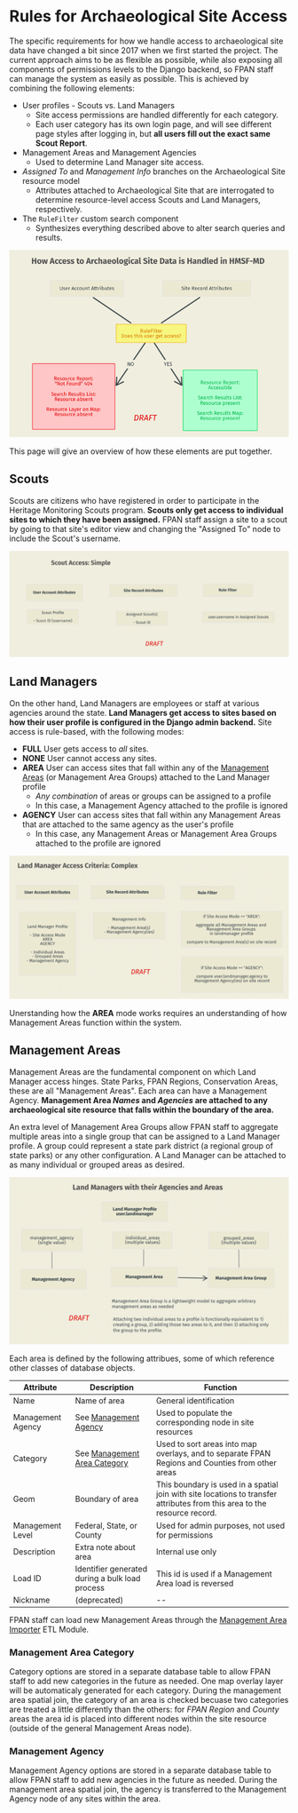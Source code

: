# Rules for Archaeological Site Access

The specific requirements for how we handle access to archaeological site data have changed a bit since 2017 when we first started the project. The current approach aims to be as flexible as possible, while also exposing all components of permissions levels to the Django backend, so FPAN staff can manage the system as easily as possible. This is achieved by combining the following elements:

- User profiles - Scouts vs. Land Managers
   - Site access permissions are handled differently for each category.
   - Each user category has its own login page, and will see different page styles after logging in, but **all users fill out the exact same Scout Report**.
- Management Areas and Management Agencies
   - Used to determine Land Manager site access.
- *Assigned To* and *Management Info* branches on the Archaeological Site resource model
   - Attributes attached to Archaeological Site that are interrogated to determine resource-level access Scouts and Land Managers, respectively.
- The `RuleFilter` custom search component
   - Synthesizes everything described above to alter search queries and results.

![Overview](_static/images/perms-1.png)

This page will give an overview of how these elements are put together.

## Scouts

Scouts are citizens who have registered in order to participate in the Heritage Monitoring Scouts program. **Scouts only get access to individual sites to which they have been assigned.** FPAN staff assign a site to a scout by going to that site's editor view and changing the "Assigned To" node to include the Scout's username.

![Overview](_static/images/perms-2.png)

## Land Managers

On the other hand, Land Managers are employees or staff at various agencies around the state. **Land Managers get access to sites based on how their user profile is configured in the Django admin backend.** Site access is rule-based, with the following modes:

- **FULL** User gets access to *all* sites.
- **NONE** User cannot access any sites.
- **AREA** User can access sites that fall within any of the [Management Areas](#management-areas) (or Management Area Groups) attached to the Land Manager profile
   - *Any combination* of areas or groups can be assigned to a profile
   - In this case, a Management Agency attached to the profile is ignored
- **AGENCY** User can access sites that fall within any Management Areas that are attached to the same agency as the user's profile
   - In this case, any Management Areas or Management Area Groups attached to the profile are ignored

![Overview](_static/images/perms-3.png)

Unerstanding how the **AREA** mode works requires an understanding of how Management Areas function within the system.

## Management Areas

Management Areas are the fundamental component on which Land Manager access hinges. State Parks, FPAN Regions, Conservation Areas, these are all "Management Areas". Each area can have a Management Agency. **Management Area *Names* and *Agencies* are attached to any archaeological site resource that falls within the boundary of the area.**

An extra level of Management Area Groups allow FPAN staff to aggregate multiple areas into a single group that can be assigned to a Land Manager profile. A group could represent a state park district (a regional group of state parks) or any other configuration. A Land Manager can be attached to as many individual or grouped areas as desired.

![Overview](_static/images/perms-4.png)

Each area is defined by the following attribues, some of which reference other classes of database objects.

| Attribute | Description | Function |
|---|---|---|
| Name | Name of area | General identification |
| Management Agency | See [Management Agency](#management-agency) | Used to populate the corresponding node in site resources |
| Category | See [Management Area Category](#management-area-category) | Used to sort areas into map overlays, and to separate FPAN Regions and Counties from other areas |
| Geom | Boundary of area | This boundary is used in a spatial join with site locations to transfer attributes from this area to the resource record.
| Management Level | Federal, State, or County | Used for admin purposes, not used for permissions |
| Description | Extra note about area | Internal use only |
| Load ID | Identifier generated during a bulk load process | This id is used if a Management Area load is reversed |
| Nickname | (deprecated) | -- |

FPAN staff can load new Management Areas through the [Management Area Importer](project:extensions.md#management-area-importer) ETL Module.

### Management Area Category

Category options are stored in a separate database table to allow FPAN staff to add new categories in the future as needed. One map overlay layer will be automaticaly generated for each category. During the management area spatial join, the category of an area is checked becuase two categories are treated a little differently than the others: for *FPAN Region* and *County* areas the area id is placed into different nodes within the site resource (outside of the general Management Areas node).

### Management Agency

Management Agency options are stored in a separate database table to allow FPAN staff to add new agencies in the future as needed. During the management area spatial join, the agency is transferred to the Management Agency node of any sites within the area.

